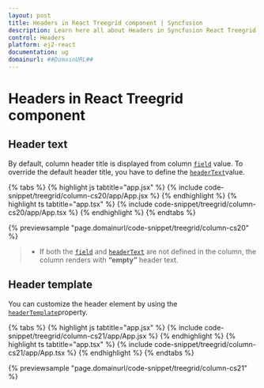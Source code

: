 ```yaml
---
layout: post
title: Headers in React Treegrid component | Syncfusion
description: Learn here all about Headers in Syncfusion React Treegrid component of Syncfusion Essential JS 2 and more.
control: Headers 
platform: ej2-react
documentation: ug
domainurl: ##DomainURL##
---
```


# Headers in React Treegrid component

## Header text

By default, column header title is displayed from column [`field`](https://ej2.syncfusion.com/react/documentation/api/treegrid/column/#field) value. To override the default header title, you have to define the [`headerText`](https://ej2.syncfusion.com/react/documentation/api/treegrid/column/#headertext)value.

{% tabs %}
{% highlight js tabtitle="app.jsx" %}
{% include code-snippet/treegrid/column-cs20/app/App.jsx %}
{% endhighlight %}
{% highlight ts tabtitle="app.tsx" %}
{% include code-snippet/treegrid/column-cs20/app/App.tsx %}
{% endhighlight %}
{% endtabs %}

 {% previewsample "page.domainurl/code-snippet/treegrid/column-cs20" %}

> * If both the [`field`](https://ej2.syncfusion.com/react/documentation/api/treegrid/column/#field) and [`headerText`](https://ej2.syncfusion.com/react/documentation/api/treegrid/column/#headertext) are not defined in the column, the column renders with **“empty”** header text.

## Header template

You can customize the header element by using the [`headerTemplate`](https://ej2.syncfusion.com/react/documentation/api/treegrid/column/#headertemplate)property.

{% tabs %}
{% highlight js tabtitle="app.jsx" %}
{% include code-snippet/treegrid/column-cs21/app/App.jsx %}
{% endhighlight %}
{% highlight ts tabtitle="app.tsx" %}
{% include code-snippet/treegrid/column-cs21/app/App.tsx %}
{% endhighlight %}
{% endtabs %}

 {% previewsample "page.domainurl/code-snippet/treegrid/column-cs21" %}